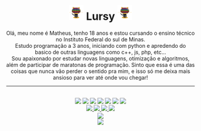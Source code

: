 
<h1 align="center"><img src="git.gif" heigth="40" width="40"> Lursy <img src="git.gif" heigth="40" width="40"></h1>
<p align="center" background="#222">
  Olá, meu nome é Matheus, tenho 18 anos e estou cursando o ensino técnico no Instituto Federal do sul de Minas.<br>
  Estudo programação a 3 anos, iniciando com python e apredendo do basico de outras linguagens como c++, js, php, etc...<br>
  Sou apaixonado por estudar novas linguagens, otimização e algoritmos, além de participar de maratonas de programação. Sinto que essa é uma das coisas que nunca vão perder o sentido pra mim, e isso só me deixa mais ansioso para ver até onde vou chegar!
</p>

<hr>

<div style="display: inline_block" align="center"><br>
    <img src="https://img.shields.io/badge/C-00599C?style=for-the-badge&logo=c&logoColor=white" />
    <img src="https://img.shields.io/badge/Python-14354C?style=for-the-badge&logo=python&logoColor=white" />
    <img src="https://img.shields.io/badge/JavaScript-F7DF1E?style=for-the-badge&logo=javascript&logoColor=black" />
    <img src="https://img.shields.io/badge/HTML5-E34F26?style=for-the-badge&logo=html5&logoColor=white" />
    <img src="https://img.shields.io/badge/CSS3-1572B6?style=for-the-badge&logo=css3&logoColor=white" />
    <img src="https://img.shields.io/badge/C%2B%2B-00599C?style=for-the-badge&logo=c%2B%2B&logoColor=white" />
    <img src="https://img.shields.io/badge/Flask-000000?style=for-the-badge&logo=flask&logoColor=white" />
</div>

<div align="center">
        <a href="https://github.com/Lursy">
            <img src="https://komarev.com/ghpvc/?username=Lursy&color=blueviolet">
            <img src="https://shields.io/github/stars/Lursy">
            <img src="https://shields.io/github/followers/Lursy?label=Follow">
        </a>
        <a href="https://www.youtube.com/channel/UCwmkiKIZHL1wscYHfIINZKw">
            <img src="https://shields.io/youtube/channel/subscribers/UCwmkiKIZHL1wscYHfIINZKw">
        </a>
</div>

<div align="center">
  <img align="center" src="https://github-readme-stats.vercel.app/api/?username=Lursy&show_icons=true&title_color=fff&icon_color=30ff99&text_color=9f5&bg_color=222" /><br>
  <img src="https://github-readme-stats.vercel.app/api/top-langs/?username=Lursy&layout=compact&theme=shadow_green&hide_border=true&title_color=A7F5AA&icon_color=4CAF50&text_color=A7F5AA&bg_color=222428" />
</div>
